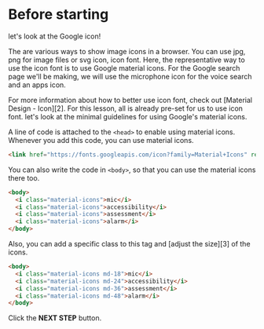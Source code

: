 # Before starting 
let's look at the Google icon!

The are various ways to show image icons in a browser. You can use jpg, png  for image files or svg icon, icon font. Here, the representative way to use the icon font is to use Google material icons. For the Google search page we'll be making, we will use the microphone icon for the voice search and an apps icon. 

For more information about how to better use icon font, check out [Material Design - Icon][2]. For this lesson, all is already pre-set for us to use icon font. let's look at the minimal guidelines for using Google's material icons. 

A line of code is attached to the `<head>` to enable using material icons. Whenever you add this code, you can use material icons. 

```html
<link href="https://fonts.googleapis.com/icon?family=Material+Icons" rel="stylesheet">
```

You can also write the code in `<body>`, so that you can use the material icons there too. 

```html
<body>
  <i class="material-icons">mic</i>
  <i class="material-icons">accessibility</i>
  <i class="material-icons">assessment</i>
  <i class="material-icons">alarm</i>    
</body>
```

Also, you can add a specific class to this tag and [adjust the size][3] of the icons. 
```html
<body>
  <i class="material-icons md-18">mic</i>
  <i class="material-icons md-24">accessibility</i>
  <i class="material-icons md-36">assessment</i>
  <i class="material-icons md-48">alarm</i>
</body>
```




Click the **NEXT STEP** button.
